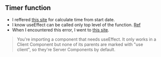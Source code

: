 ## Timer function
- I reffered [this site](https://dev.to/yuridevat/how-to-create-a-timer-with-react-7b9) for calculate time from start date.
- I know useEffect can be called only top level of the function. [Ref](https://coderpad.io/blog/development/rules-of-react-hooks/#:~:text=Only%20call%20Hooks%20at%20the%20top%20level%20of%20your%20functional,which%20these%20Hooks%20are%20called.) 
- When I encountered this error, I went to [this site](https://nextjs.org/docs/getting-started/react-essentials).
 > You're importing a component that needs useEffect. It only works in a Client Component but none of its parents are marked with "use client", so they're Server Components by default.